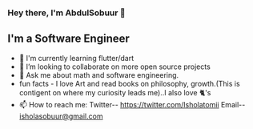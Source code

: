 ### Hey there, I'm AbdulSobuur 👋

## I'm a Software Engineer

- 🔭 I'm currently learning flutter/dart
- 👯 I’m looking to collaborate on more open source projects
-  💬 Ask me about math and software engineering.
-  fun facts - I love Art and read books on philosophy, growth.(This is contigent on where my curiosity leads me)..I also love 🐈's
- 📫 How to reach me: Twitter-- https://twitter.com/Isholatomii  Email-- isholasobuur@gmail.com

